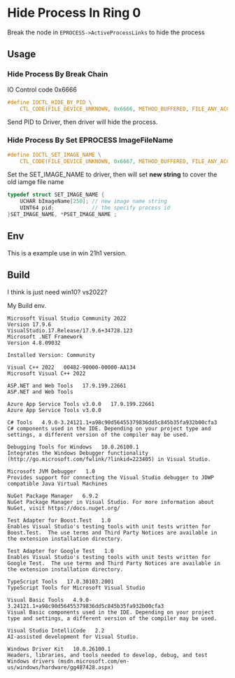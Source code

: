 # Hide Process In Ring 0

Break the node in `EPROCESS->ActiveProcessLinks` to hide the process

## Usage

### Hide Process By Break Chain

IO Control code 0x6666

```c
#define IOCTL_HIDE_BY_PID \
    CTL_CODE(FILE_DEVICE_UNKNOWN, 0x6666, METHOD_BUFFERED, FILE_ANY_ACCESS)
```

Send PID to Driver, then driver will hide the process.

### Hide Process By Set EPROCESS ImageFileName

```c
#define IOCTL_SET_IMAGE_NAME \
    CTL_CODE(FILE_DEVICE_UNKNOWN, 0x6667, METHOD_BUFFERED, FILE_ANY_ACCESS)
```

Set the SET_IMAGE_NAME to driver, then will set **new string** to cover the old iamge file name 

```c
typedef struct SET_IMAGE_NAME {
    UCHAR bImageName[250]; // new image name string
    UINT64 pid;            // the specify process id
}SET_IMAGE_NAME, *PSET_IMAGE_NAME ;
```

## Env

This is a example use in win 21h1 version.

## Build

I think is just need win10? vs2022?

My Build env.

```
Microsoft Visual Studio Community 2022
Version 17.9.6
VisualStudio.17.Release/17.9.6+34728.123
Microsoft .NET Framework
Version 4.8.09032

Installed Version: Community

Visual C++ 2022   00482-90000-00000-AA134
Microsoft Visual C++ 2022

ASP.NET and Web Tools   17.9.199.22661
ASP.NET and Web Tools

Azure App Service Tools v3.0.0   17.9.199.22661
Azure App Service Tools v3.0.0

C# Tools   4.9.0-3.24121.1+a98c90d56455379836dd5c845b35fa932b00cfa3
C# components used in the IDE. Depending on your project type and settings, a different version of the compiler may be used.

Debugging Tools for Windows   10.0.26100.1
Integrates the Windows Debugger functionality (http://go.microsoft.com/fwlink/?linkid=223405) in Visual Studio.

Microsoft JVM Debugger   1.0
Provides support for connecting the Visual Studio debugger to JDWP compatible Java Virtual Machines

NuGet Package Manager   6.9.2
NuGet Package Manager in Visual Studio. For more information about NuGet, visit https://docs.nuget.org/

Test Adapter for Boost.Test   1.0
Enables Visual Studio's testing tools with unit tests written for Boost.Test.  The use terms and Third Party Notices are available in the extension installation directory.

Test Adapter for Google Test   1.0
Enables Visual Studio's testing tools with unit tests written for Google Test.  The use terms and Third Party Notices are available in the extension installation directory.

TypeScript Tools   17.0.30103.2001
TypeScript Tools for Microsoft Visual Studio

Visual Basic Tools   4.9.0-3.24121.1+a98c90d56455379836dd5c845b35fa932b00cfa3
Visual Basic components used in the IDE. Depending on your project type and settings, a different version of the compiler may be used.

Visual Studio IntelliCode   2.2
AI-assisted development for Visual Studio.

Windows Driver Kit   10.0.26100.1
Headers, libraries, and tools needed to develop, debug, and test Windows drivers (msdn.microsoft.com/en-us/windows/hardware/gg487428.aspx)
```
